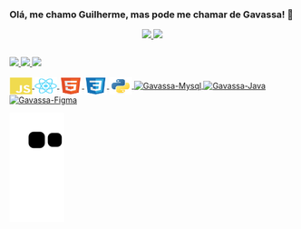 ### Olá, me chamo Guilherme, mas pode me chamar de Gavassa! 💜

<div align="center">
  <a href="https://github.com/GuiGavassa">
  <img width="48%"  src="https://github-readme-stats-sigma.vercel.app/api?username=GuiGavassa&show_icons=true&theme=midnight-purple&include_all_commits=true&count_private=true"/>
  <img width="40%" src="https://github-readme-stats-sigma.vercel.app/api/top-langs/?username=GuiGavassa&layout=compact&langs_count=7&theme=midnight-purple"/>
</div>
  
##
  
<div>
<a href="https://www.linkedin.com/in/gavassa/" target="_blank"><img src="https://img.shields.io/badge/LinkedIn-0077B5?style=for-the-badge&logo=linkedin&logoColor=white">
<a href="https://www.instagram.com/guilherme.gavassa/" target="_blank"><img src="https://img.shields.io/badge/Instagram-E4405F?style=for-the-badge&logo=instagram&logoColor=white">
<a href="mailto:guilhermegavassa.tecn@gmail.com" target="_blank"><img src="https://img.shields.io/badge/Gmail-D14836?style=for-the-badge&logo=gmail&logoColor=white"> 
</div>
  
<div style="display: inline_block"><br>
  <img align="center" alt="Gavassa-Js" height="30" width="40" src="https://raw.githubusercontent.com/devicons/devicon/master/icons/javascript/javascript-plain.svg">
  <img align="center" alt="Gavassa-React" height="30" width="40" src="https://raw.githubusercontent.com/devicons/devicon/master/icons/react/react-original.svg">
  <img align="center" alt="Gavassa-HTML" height="30" width="40" src="https://raw.githubusercontent.com/devicons/devicon/master/icons/html5/html5-original.svg">
  <img align="center" alt="Gavassa-CSS" height="30" width="40" src="https://raw.githubusercontent.com/devicons/devicon/master/icons/css3/css3-original.svg">
  <img align="center" alt="Gavassa-Python" height="30" width="40" src="https://raw.githubusercontent.com/devicons/devicon/master/icons/python/python-original.svg">
  <img align="center" alt="Gavassa-Mysql" height="30" width="40" src="https://cdn.jsdelivr.net/gh/devicons/devicon/icons/mysql/mysql-original-wordmark.svg">
  <img align="center" alt="Gavassa-Java" height="30" width="40" src="https://cdn.jsdelivr.net/gh/devicons/devicon/icons/java/java-original-wordmark.svg">
  <img align="center" alt="Gavassa-Figma" height="30" width="40" src="https://cdn.jsdelivr.net/gh/devicons/devicon/icons/figma/figma-original.svg">
</div>

  ![Snake animation](https://github.com/GuiGavassa/GuiGavassa/blob/output/github-contribution-grid-snake.svg)
